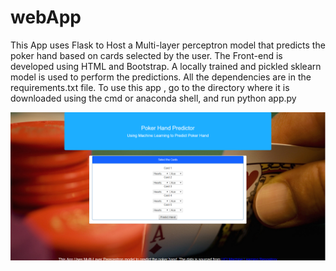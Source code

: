 # webApp
This App uses Flask to Host a Multi-layer perceptron model that predicts the poker hand based on cards selected by the user. The Front-end is developed using HTML and Bootstrap. A locally trained and pickled sklearn model is used to perform the predictions. All the dependencies are in the requirements.txt file. To use this app , go to the directory where it is downloaded using the cmd or anaconda shell, and 
run python app.py 


![alt text](https://github.com/mihird94/Machine-Learning-webApp/blob/master/front%20screen.PNG)



